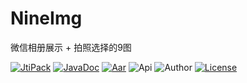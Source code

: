 # NineImg
微信相册展示 + 拍照选择的9图


[![JtiPack](https://jitpack.io/v/win.zwping/NineImg.svg)](https://jitpack.io/#win.zwping/NineImg)
[![JavaDoc](https://img.shields.io/badge/JavaDoc-Refer-orange.svg)](https://jitpack.io/com/github/zwping/NineImg/v1.1/javadoc/)
[![Aar](https://img.shields.io/badge/aar-24kb-brightgreen.svg)](https://github.com/zwping/NineImg/blob/master/NineImg-lib-v1.1.aar?raw=true)
![Api](https://img.shields.io/badge/API-16%2B-brightgreen.svg)
![Author](https://img.shields.io/badge/%E4%BD%9C%E8%80%85-%E8%A9%B9%E6%96%87%E5%B9%B3-blue.svg)
[![License](https://camo.githubusercontent.com/fc8e0c80ec74887c0cbc124b5e8cec1009e6f596/68747470733a2f2f696d672e736869656c64732e696f2f62616467652f6c6963656e73652d417061636865253230322e302d626c75652e7376673f7374796c653d666c6174)](http://www.apache.org/licenses/LICENSE-2.0.html)
